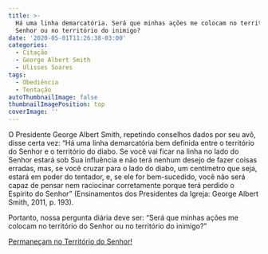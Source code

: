```yaml
---
title: >-
  Há uma linha demarcatória. Será que minhas ações me colocam no território do
  Senhor ou no território do inimigo?
date: '2020-05-01T11:26:38-03:00'
categories:
  - Citação
  - George Albert Smith
  - Ulisses Soares
tags:
  - Obediência
  - Tentação
autoThumbnailImage: false
thumbnailImagePosition: top
coverImage: ''
---
```

O Presidente George Albert Smith, repetindo conselhos dados por seu avô, disse certa vez: “Há uma linha demarcatória bem definida entre o território do Senhor e o território do diabo. Se você vai ficar na linha no lado do Senhor estará sob Sua influência e não terá nenhum desejo de fazer coisas erradas, mas, se você cruzar para o lado do diabo, um centímetro que seja, estará em poder do tentador, e, se ele for bem-sucedido, você não será capaz de pensar nem raciocinar corretamente porque terá perdido o Espírito do Senhor” (Ensinamentos dos Presidentes da Igreja: George Albert Smith, 2011, p. 193).

Portanto, nossa pergunta diária deve ser: “Será que minhas ações me colocam no território do Senhor ou no território do inimigo?”

[Permaneçam no Território do Senhor!](https://www.churchofjesuschrist.org/study/general-conference/2012/04/abide-in-the-lords-territory?lang=por)
